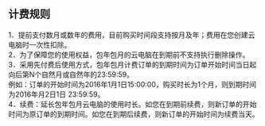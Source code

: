 ## 计费规则
1．提前支付数月或数年的费用，目前购买时间段支持按月及年；费用在您创建云电脑时一次性扣除。<br>
2．为了保障您的使用权益，包年包月的云电脑在到期前不支持执行删除操作。<br>
3．采用先付费后使用方式，包年包月计费订单的到期时间为订单开始时间当日起向后第N个自然月或自然年的23:59:59。<br>
例如：订单的开始时间为2016年1月1日15:00:00，购买时长为1个月，则到期时间为2016年月2日1日 23:59:59。<br>
4．续费：延长包年包月云电脑的使用时长。如您在到期前续费，则新订单的开始时间为原订单的到期时间。如您在到期后续费，则新订单的开始时间为续费当天。<br>
